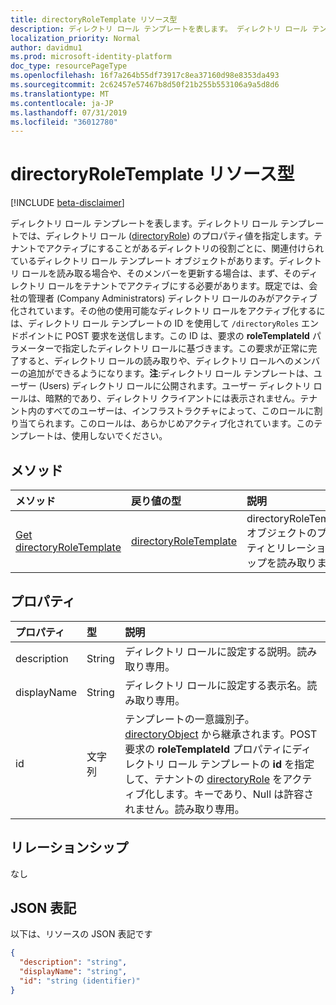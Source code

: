 ```yaml
---
title: directoryRoleTemplate リソース型
description: ディレクトリ ロール テンプレートを表します。 ディレクトリ ロール テンプレートでは、ディレクトリ ロール (directoryRole) のプロパティ値を指定します。 テナントでアクティブにすることがあるディレクトリの役割ごとに、関連付けられているディレクトリ ロール テンプレート オブジェクトがあります。 ディレクトリ ロールを読み取る場合や、そのメンバーを更新する場合は、まず、そのディレクトリ ロールをテナントでアクティブにする必要があります。 既定では、会社の管理者 (Company Administrators) ディレクトリ ロールのみがアクティブ化されています。 他の使用可能なディレクトリロールをアクティブ化するには`/directoryRoles` 、要求の**roleTemplateId**パラメーターでディレクトリロールが指定されているディレクトリロールテンプレートの ID を使用して、POST 要求をエンドポイントに送信します。 この ID は、要求の roleTemplateId パラメーターで指定したディレクトリ ロールに基づきます。 この要求が正常に完了すると、ディレクトリ ロールの読み取りや、ディレクトリ ロールへのメンバーの追加ができるようになります。**注**:ディレクトリ ロール テンプレートは、ユーザー (Users) ディレクトリ ロールに公開されます。 ユーザー ディレクトリ ロールは、暗黙的であり、ディレクトリ クライアントには表示されません。 テナント内のすべてのユーザーは、インフラストラクチャによって、このロールに割り当てられます。 このロールは、あらかじめアクティブ化されています。 このテンプレートは、使用しないでください。
localization_priority: Normal
author: davidmu1
ms.prod: microsoft-identity-platform
doc_type: resourcePageType
ms.openlocfilehash: 16f7a264b55df73917c8ea37160d98e8353da493
ms.sourcegitcommit: 2c62457e57467b8d50f21b255b553106a9a5d8d6
ms.translationtype: MT
ms.contentlocale: ja-JP
ms.lasthandoff: 07/31/2019
ms.locfileid: "36012780"
---
```

# <a name="directoryroletemplate-resource-type"></a>directoryRoleTemplate リソース型

[!INCLUDE [beta-disclaimer](../../includes/beta-disclaimer.md)]

ディレクトリ ロール テンプレートを表します。ディレクトリ ロール テンプレートでは、ディレクトリ ロール ([directoryRole](directoryrole.md)) のプロパティ値を指定します。テナントでアクティブにすることがあるディレクトリの役割ごとに、関連付けられているディレクトリ ロール テンプレート オブジェクトがあります。ディレクトリ ロールを読み取る場合や、そのメンバーを更新する場合は、まず、そのディレクトリ ロールをテナントでアクティブにする必要があります。既定では、会社の管理者 (Company Administrators) ディレクトリ ロールのみがアクティブ化されています。その他の使用可能なディレクトリ ロールをアクティブ化するには、ディレクトリ ロール テンプレートの ID を使用して `/directoryRoles` エンドポイントに POST 要求を送信します。この ID は、要求の **roleTemplateId** パラメーターで指定したディレクトリ ロールに基づきます。この要求が正常に完了すると、ディレクトリ ロールの読み取りや、ディレクトリ ロールへのメンバーの追加ができるようになります。**注**:ディレクトリ ロール テンプレートは、ユーザー (Users) ディレクトリ ロールに公開されます。ユーザー ディレクトリ ロールは、暗黙的であり、ディレクトリ クライアントには表示されません。テナント内のすべてのユーザーは、インフラストラクチャによって、このロールに割り当てられます。このロールは、あらかじめアクティブ化されています。このテンプレートは、使用しないでください。


## <a name="methods"></a>メソッド

| メソッド       | 戻り値の型  |説明|
|:---------------|:--------|:----------|
|[Get directoryRoleTemplate](../api/directoryroletemplate-get.md) | [directoryRoleTemplate](directoryroletemplate.md) |directoryRoleTemplate オブジェクトのプロパティとリレーションシップを読み取ります。|

## <a name="properties"></a>プロパティ
| プロパティ     | 型   |説明|
|:---------------|:--------|:----------|
|description|String|ディレクトリ ロールに設定する説明。読み取り専用。|
|displayName|String|ディレクトリ ロールに設定する表示名。読み取り専用。 |
|id|文字列|テンプレートの一意識別子。[directoryObject](directoryobject.md) から継承されます。POST 要求の **roleTemplateId** プロパティにディレクトリ ロール テンプレートの **id** を指定して、テナントの [directoryRole](directoryrole.md) をアクティブ化します。キーであり、Null は許容されません。読み取り専用。|

## <a name="relationships"></a>リレーションシップ
なし



## <a name="json-representation"></a>JSON 表記

以下は、リソースの JSON 表記です

<!-- {
  "blockType": "resource",
  "optionalProperties": [

  ],
  "keyProperty": "id",
  "@odata.type": "microsoft.graph.directoryRoleTemplate"
}-->

```json
{
  "description": "string",
  "displayName": "string",
  "id": "string (identifier)"
}

```

<!-- uuid: 8fcb5dbc-d5aa-4681-8e31-b001d5168d79
2015-10-25 14:57:30 UTC -->
<!--
{
  "type": "#page.annotation",
  "description": "directoryRoleTemplate resource",
  "keywords": "",
  "section": "documentation",
  "tocPath": "",
  "suppressions": []
}
-->
